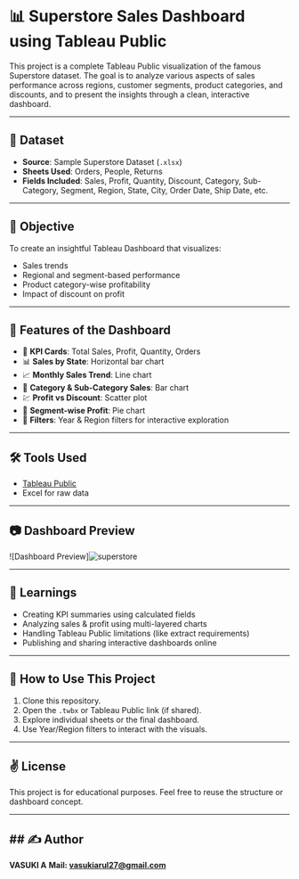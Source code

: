 # 📊 Superstore Sales Dashboard using Tableau Public

This project is a complete Tableau Public visualization of the famous Superstore dataset. The goal is to analyze various aspects of sales performance across regions, customer segments, product categories, and discounts, and to present the insights through a clean, interactive dashboard.

---

## 📁 Dataset

- **Source**: Sample Superstore Dataset (`.xlsx`)
- **Sheets Used**: Orders, People, Returns
- **Fields Included**: Sales, Profit, Quantity, Discount, Category, Sub-Category, Segment, Region, State, City, Order Date, Ship Date, etc.

---

## 🎯 Objective

To create an insightful Tableau Dashboard that visualizes:
- Sales trends
- Regional and segment-based performance
- Product category-wise profitability
- Impact of discount on profit

---

## 📌 Features of the Dashboard

- 📍 **KPI Cards**: Total Sales, Profit, Quantity, Orders
- 📊 **Sales by State**: Horizontal bar chart
- 📈 **Monthly Sales Trend**: Line chart
- 🧮 **Category & Sub-Category Sales**: Bar chart
- 💹 **Profit vs Discount**: Scatter plot
- 🧩 **Segment-wise Profit**: Pie chart
- 🧭 **Filters**: Year & Region filters for interactive exploration

---

## 🛠 Tools Used

- [Tableau Public](https://public.tableau.com/)
- Excel for raw data

---

## 📷 Dashboard Preview

![Dashboard Preview]![superstore](https://github.com/user-attachments/assets/e21e1200-c9e8-468b-9fb9-02a50234b625)


---

## 🧠 Learnings

- Creating KPI summaries using calculated fields
- Analyzing sales & profit using multi-layered charts
- Handling Tableau Public limitations (like extract requirements)
- Publishing and sharing interactive dashboards online

---

## 🚀 How to Use This Project

1. Clone this repository.
2. Open the `.twbx` or Tableau Public link (if shared).
3. Explore individual sheets or the final dashboard.
4. Use Year/Region filters to interact with the visuals.

---


## ✌️ License

This project is for educational purposes. Feel free to reuse the structure or dashboard concept.

---

## ## ✍️ Author
**VASUKI A**
**Mail: vasukiarul27@gmail.com**
